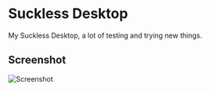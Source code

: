 # Suckless Desktop

My Suckless Desktop, a lot of testing and trying new things.

## Screenshot

![Screenshot](screenshot.png?raw=true)